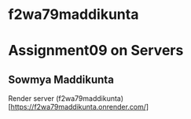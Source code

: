 # f2wa79maddikunta
# Assignment09 on Servers
## Sowmya Maddikunta
Render server (f2wa79maddikunta)[https://f2wa79maddikunta.onrender.com/]
